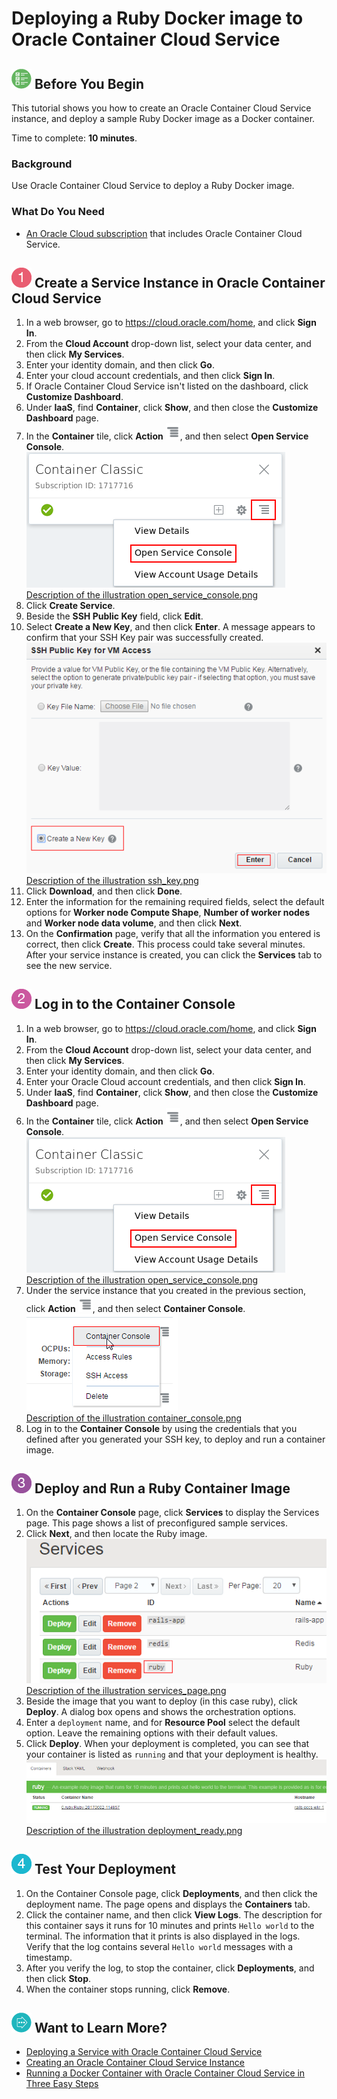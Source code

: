 # Deploying a Ruby Docker image to Oracle Container Cloud Service #

## ![](../common/img/32_begin.png) Before You Begin ##

This tutorial shows you how to create an Oracle Container Cloud Service instance, and deploy a sample Ruby Docker image as a Docker container. 

Time to complete: **10 minutes**.

### Background ###

Use Oracle Container Cloud Service to deploy a Ruby Docker image.

### What Do You Need ###

* [An Oracle Cloud subscription](https://cloud.oracle.com/en_US/container) that includes Oracle Container Cloud Service.

## ![](../common/img/32_1.png) Create a Service Instance in Oracle Container Cloud Service ##

1. In a web browser, go to https://cloud.oracle.com/home, and click **Sign In**.
2. From the **Cloud Account** drop-down list, select your data center, and then click **My Services**.
3. Enter your identity domain, and then click **Go**.
4. Enter your cloud account credentials, and then click **Sign In**.
5. If Oracle Container Cloud Service isn't listed on the dashboard, click **Customize Dashboard**.
6. Under **IaaS**, find **Container**, click **Show**, and then close the **Customize Dashboard** page.
7. In the **Container** tile, click **Action** ![](img/hamburger.png), and then select **Open Service Console**.
<br>![](img/open_service_console.png)<br>
[Description of the illustration open_service_console.png](files/open_service_console.txt)
8. Click **Create Service**.
9. Beside the **SSH Public Key** field, click **Edit**. 
10. Select **Create a New Key**, and then click **Enter**. A message appears to confirm that your SSH Key pair was successfully created. 
<br>![](img/ssh_key.png)<br>
[Description of the illustration ssh_key.png](files/ssh_key.txt)
11. Click **Download**, and then click **Done**. 
12. Enter the information for the remaining required fields, select the default options for **Worker node Compute Shape**, **Number of worker nodes** and **Worker node data volume**, and then click **Next**.
13. On the **Confirmation** page, verify that all the information you entered is correct, then click **Create**. This process could take several minutes. After your service instance is created, you can click the **Services** tab to see the new service.

## ![](../common/img/32_2.png) Log in to the Container Console ##

1. In a web browser, go to https://cloud.oracle.com/home, and click **Sign In**.
2. From the **Cloud Account** drop-down list, select your data center, and then click **My Services**.
3. Enter your identity domain, and then click **Go**.
4. Enter your Oracle Cloud account credentials, and then click **Sign In**.
5. Under **IaaS**, find **Container**, click **Show**, and then close the **Customize Dashboard** page.
7. In the **Container** tile, click **Action** ![](img/hamburger.png), and then select **Open Service Console**. 
<br>![](img/open_service_console.png)<br>
[Description of the illustration open_service_console.png](files/open_service_console.txt)
7. Under the service instance that you created in the previous section, click **Action** ![](img/hamburger.png), and then select **Container Console**. 
<br>![](img/container_console.png)<br>
[Description of the illustration container_console.png](files/container_console.txt)
8. Log in to the **Container Console** by using the credentials that you defined after you generated your SSH key, to deploy and run a container image. 

## ![](../common/img/32_3.png) Deploy and Run a Ruby Container Image ##

1. On the **Container Console** page, click **Services** to display the Services page. This page shows a list of preconfigured sample services. 
2. Click **Next**, and then locate the Ruby image. 
<br>![](img/services_page.png)<br>
[Description of the illustration services_page.png](files/services_page.txt)
3. Beside the image that you want to deploy (in this case ruby), click **Deploy**. A dialog box opens and shows the orchestration options. 
4. Enter a `deployment` name, and for **Resource Pool** select the default option. Leave the remaining options with their default values. 
5. Click **Deploy**. When your deployment is completed, you can see that your container is listed as `running` and that your deployment is healthy.
<br>![](img/deployment_ready.png)<br>
[Description of the illustration deployment_ready.png](files/deployment_ready.txt)

## ![](../common/img/32_4.png) Test Your Deployment ##

1. On the Container Console page, click **Deployments**, and then click the deployment name. The page opens and displays the **Containers** tab.
2. Click the container name, and then click **View Logs**. The description for this container says it runs for 10 minutes and prints `Hello world` to the terminal. The information that it prints is also displayed in the logs. Verify that the log contains several `Hello world` messages with a timestamp. 
3. After you verify the log, to stop the container, click **Deployments**, and then click **Stop**.
4. When the container stops running, click **Remove**.

## ![](../common/img/32_more.png) Want to Learn More? ##

* [Deploying a Service with Oracle Container Cloud Service](http://www.oracle.com/pls/topic/lookup?ctx=cloud&id=CONTU-GUID-2FC7C25D-8CC4-4239-8A8B-0855BC14A3F8)
* [Creating an Oracle Container Cloud Service Instance](http://apexapps.oracle.com/pls/apex/f?p=44785:112:0::::P112_CONTENT_ID:17462)
* [Running a Docker Container with Oracle Container Cloud Service in Three Easy Steps](http://apexapps.oracle.com/pls/apex/f?p=44785:112:0::::P112_CONTENT_ID:19220)
